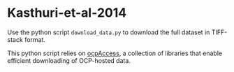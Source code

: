 Kasthuri-et-al-2014
===================

Use the python script `download_data.py` to download the full dataset in TIFF-stack format.

This python script relies on [ocpAccess](https://github.com/openconnectome/ocpAccess), a collection of libraries that enable efficient downloading of OCP-hosted data.
